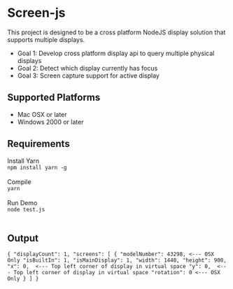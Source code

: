 # Screen-js
This project is designed to be a cross platform NodeJS display solution that supports multiple displays.

<ul> 
  <li>Goal 1: Develop cross platform display api to query multiple physical displays</li>
  <li>Goal 2: Detect which display currently has focus</li>
  <li>Goal 3: Screen capture support for active display</li>
</ul>

## Supported Platforms
<ul>
  <li>Mac OSX or later</li>
  <li>Windows 2000 or later</li>
</ul>

## Requirements
Install Yarn<br/>
`npm install yarn -g`<br/><br/>
Compile<br/>
`yarn`<br/><br/>
Run Demo<br/>
`node test.js`<br/><br/>

## Output
`
{
  "displayCount": 1,
  "screens": [
    {
      "modelNumber": 43298, <--- OSX Only
      "isBuiltIn": 1,
      "isMainDisplay": 1,
      "width": 1440,
      "height": 900,
      "x": 0,  <--- Top left corner of display in virtual space
      "y": 0,  <--- Top left corner of display in virtual space
      "rotation": 0 <--- OSX Only
    }
  ]
}
`
